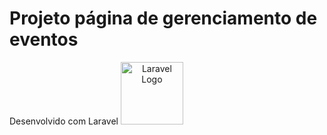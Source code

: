 <h1>Projeto página de gerenciamento de eventos</h1>
<span>Desenvolvido com Laravel<span>
<span align="center"'><a href="https://laravel.com" target="_blank"><img src="https://raw.githubusercontent.com/laravel/art/master/logo-lockup/5%20SVG/2%20CMYK/1%20Full%20Color/laravel-logolockup-cmyk-red.svg" width="100" alt="Laravel Logo"></a></span>


